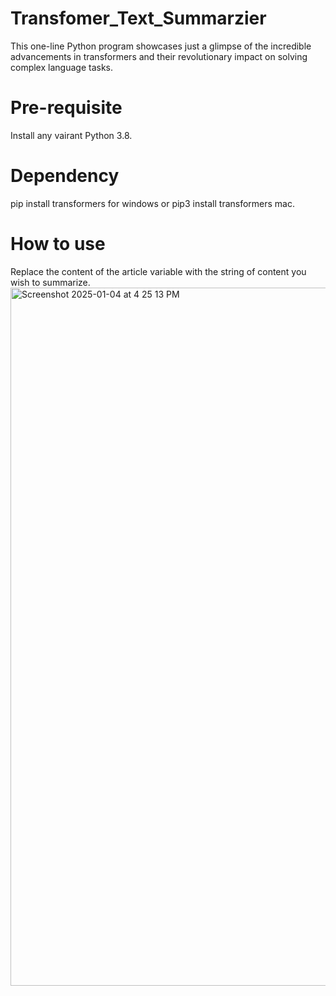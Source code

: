 # Transfomer_Text_Summarzier
This one-line Python program showcases just a glimpse of the incredible advancements in transformers and their revolutionary impact on solving complex language tasks.

# Pre-requisite
Install any vairant Python 3.8.

# Dependency
pip install transformers for windows or pip3 install transformers mac.


# How to use

Replace the content of the article variable with the string of content you wish to summarize.
<img width="1117" alt="Screenshot 2025-01-04 at 4 25 13 PM" src="https://github.com/user-attachments/assets/3d9fdab1-1d7f-49b3-a832-5e08d5581b87" />

